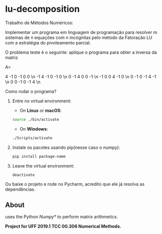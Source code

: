 # lu-decomposition
Trabalho de Métodos Numéricos:

Implementar um programa em linguagem de programação para resolver m sistemas de n
equações com n incógnitas pelo método da Fatoração LU com a estratégia do pivoteamento
parcial. 


O problema teste é o seguinte: aplique o programa para obter a inversa da matriz

A=

4 -1 0 -1 0 0 \n
-1 4 -1 0 -1 0 \n
0 -1 4 0 0 -1 \n
-1 0 0 4 -1 0 \n
0 -1 0 -1 4 -1 \n
0 0 -1 0 -1 4 \n


Como rodar o programa? 

1. Entre no virtual environment:
    
    * On **Linux** or **macOS**:
    ```sh
    source ./bin/activate 
    ```

    * On **Windows**:
    ```sh
    ./Scripts/activate 
    ```
2. Instale os pacotes usando pip(nesse caso o numpy): 
    ```sh
    pip install package-name
    ``` 
3. Leave the virtual environment:
    ```sh
    deactivate
    ```

Ou baixe o projeto e rode no Pycharm, acredito que ele já resolva as dependências.
  
  
## About
uses the Python *Numpy** to perform matrix arithmetics. 

**Project for UFF 2019.1 TCC 00.306  Numerical Methods.**

